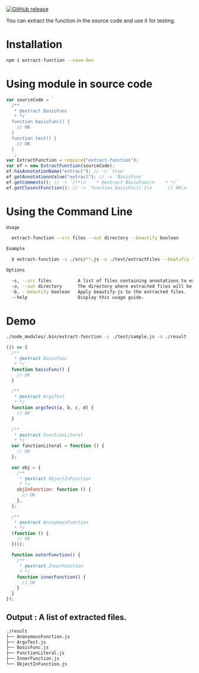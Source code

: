 [![GitHub release](https://img.shields.io/github/release/stegano/extract-function.svg)]()

You can extract the function in the source code and use it for testing.

# Installation
```bash
npm i extract-function --save-dev
```

# Using module in source code
```javascript
var sourceCode = `
  /**
   * @extract BasicFunc
   * */
  function basicFunc() {
    // OK
  }
  function test() {
    // OK
  }
  `;
var ExtractFunction = require("extract-function");
var ef = new ExtractFunction(sourceCode);
ef.hasAnnotationName("extract"); // -> `true`
ef.getAnnotationnValue("extract"); // -> `BasicFunc`
ef.getComments(); // -> `/**\n    * @extract BasicFunc\n    * */`
ef.getClosestFunction(); // -> `function basicFuc() {\n      // OK\n    }`
```

# Using the Command Line
```bash
Usage

  extract-function --src files --out directory --beautify boolean

Example

  $ extract-function -s ./src/**.js -o ./test/extractFiles --beatufiy false

Options

  -s, --src files          A list of files containing annotations to extract.
  -o, --out directory      The directory where extracted files will be created.
  -b, --beautify boolean   Apply beautify-js to the extracted files.
  --help                   Display this usage guide.
```


# Demo
```bash
./node_modules/.bin/extract-function -s ./test/sample.js -o ./result
```

```javascript
(() => {
  /**
   * @extract BasicFunc
   * */
  function basicFunc() {
    // OK
  }

  /**
   * @extract ArgsTest
   * */
  function argsTest(a, b, c, d) {
    // OK
  }

  /**
   * @extract FunctionLiteral
   * */
  var functionLiteral = function () {
    // OK
  };

  var obj = {
    /**
     * @extract ObjectInFunction
     * */
    objInFunction: function () {
      // OK
    },
  };

  /**
   * @extract AnonymousFunction
   * */
  (function () {
    // OK
  })();

  function outerFunction() {
    /**
     * @extract InnerFunction
     * */
    function innerFunction() {
      // OK
    }
  }
});
```

## Output : A list of extracted files.
```bash
./result
├── AnonymousFunction.js
├── ArgsTest.js
├── BasicFunc.js
├── FunctionLiteral.js
├── InnerFunction.js
└── ObjectInFunction.js
```